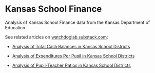 # Kansas School Finance

Analysis of Kansas School Finance data from the Kansas Department of Education.

See related articles on [watchdoglab.substack.com](https://watchdoglab.substack.com/):

* [Analysis of Total Cash Balances in Kansas School Districts](https://watchdoglab.substack.com/p/analysis-of-total-cash-balances-in)

* [Analysis of Expenditures Per Pupil in Kansas School Districts](https://watchdoglab.substack.com/p/analysis-of-expenditures-per-pupil)

* [Analysis of Pupil-Teacher Ratios in Kansas School Districts](https://watchdoglab.substack.com/p/analysis-of-pupil-teacher-ratios)
